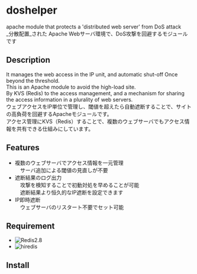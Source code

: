 # doshelper
apache module that protects a 'distributed web server' from DoS attack  
_分散配置_された Apache Webサーバ環境で、DoS攻撃を回避するモジュールです  

## Description
It manages the web access in the IP unit, and automatic shut-off Once beyond the threshold.  
This is an Apache module to avoid the high-load site.  
By KVS (Redis) to the access management, and a mechanism for sharing the access information in a plurality of web servers.  
ウェブアクセスをIP単位で管理し、閾値を超えたら自動遮断することで、サイトの高負荷を回避するApacheモジュールです。  
アクセス管理にKVS（Redis）することで、複数のウェブサーバでもアクセス情報を共有できる仕組みにしています。  

## Features
- 複数のウェブサーバでアクセス情報を一元管理  
　サーバ追加による閾値の見直しが不要　
- 遮断結果のログ出力  
　攻撃を検知することで初動対処を早めることが可能  
　遮断結果より恒久的なIP遮断を設定できます  
- IP即時遮断  
　ウェブサーバのリスタート不要でセット可能  

## Requirement

- ![Redis2.8](http://redis.io/)
- ![hiredis](https://github.com/redis/hiredis)

## Install
